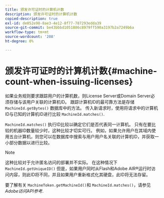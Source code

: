 ```yaml
---
title: 颁发许可证时的计算机计数
description: 颁发许可证时的计算机计数
copied-description: true
exl-id: de052e98-8ae3-4e12-8f77-787293edda39
source-git-commit: be43bbbd1051886c8979ff590a3197b2a7249b6a
workflow-type: tm+mt
source-wordcount: '208'
ht-degree: 0%

---
```


# 颁发许可证时的计算机计数{#machine-count-when-issuing-licenses}

如果业务规则要求跟踪用户的计算机数，则License Server或Domain Server必须存储与该用户关联的计算机ID。 跟踪计算机ID的最可靠方法是存储 `MachineId.getBytes()` 数据库中的方法。 传入新请求时，使用将请求中的计算机ID与已知的计算机ID进行比较 `MachineId.matches()`.

`MachineId.matches()` 执行ID比较以确定它们是否代表同一计算机。 只有在要比较的机器ID数量较少时，这种比较才切实可行。 例如，如果允许用户在其域内使用五台计算机，则您可以在数据库中搜索与用户用户名关联的计算机ID，并获取一小部分数据以进行比较。

>[!NOTE]
>
>这种比较对于允许匿名访问的部署并不实际。 在这种情况下 `MachineId.getUniqueID()` 但是，如果用户同时从Flash和Adobe AIR®运行时访问内容，则此ID将不同，并且如果用户重新格式化其硬盘，此ID将无法存留。

要了解有关 `MachineToken.getMachineId()`和 `MachineId.matches()`，请参见 *Adobe访问API参考*.
